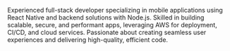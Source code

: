 Experienced full-stack developer specializing in mobile applications using React Native and backend solutions with Node.js. Skilled in building scalable, secure, and performant apps, leveraging AWS for deployment, CI/CD, and cloud services. Passionate about creating seamless user experiences and delivering high-quality, efficient code.
